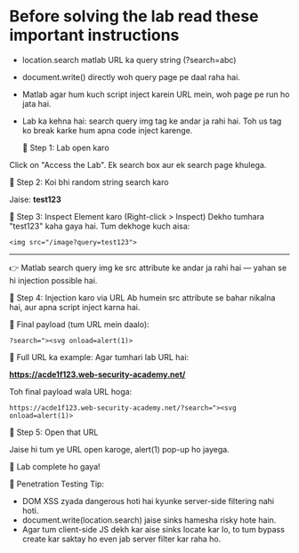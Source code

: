 # Before solving the lab read these important instructions

- location.search matlab URL ka query string (?search=abc)
- document.write() directly woh query page pe daal raha hai.
- Matlab agar hum kuch script inject karein URL mein, woh page pe run ho jata hai.
- Lab ka kehna hai: search query img tag ke andar ja rahi hai. Toh us tag ko break karke hum apna code inject karenge.

  🔹 Step 1: Lab open karo
  
Click on "Access the Lab". Ek search box aur ek search page khulega.

🔹 Step 2: Koi bhi random string search karo

Jaise:
**test123**

🔹 Step 3: Inspect Element karo (Right-click > Inspect)
Dekho tumhara "test123" kaha gaya hai. Tum dekhoge kuch aisa:

```<img src="/image?query=test123">```

---

👉 Matlab search query img ke src attribute ke andar ja rahi hai — yahan se hi injection possible hai.

🔹 Step 4: Injection karo via URL
Ab humein src attribute se bahar nikalna hai, aur apna script inject karna hai.

🔸 Final payload (tum URL mein daalo):

```?search="><svg onload=alert(1)>```

🔹 Full URL ka example:
Agar tumhari lab URL hai:

**https://acde1f123.web-security-academy.net/**

Toh final payload wala URL hoga:

```https://acde1f123.web-security-academy.net/?search="><svg onload=alert(1)>```

🔹 Step 5: Open that URL

Jaise hi tum ye URL open karoge, alert(1) pop-up ho jayega.

🎉 Lab complete ho gaya!

🔐 Penetration Testing Tip:

- DOM XSS zyada dangerous hoti hai kyunke server-side filtering nahi hoti.
- document.write(location.search) jaise sinks hamesha risky hote hain.
- Agar tum client-side JS dekh kar aise sinks locate kar lo, to tum bypass create kar saktay ho even jab server filter kar raha ho.

